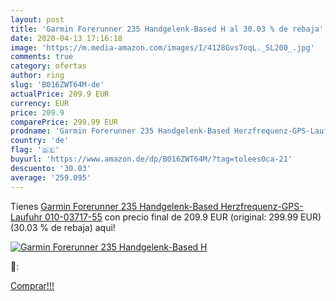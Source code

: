 ```yaml
---
layout: post
title: 'Garmin Forerunner 235 Handgelenk-Based H al 30.03 % de rebaja'
date: 2020-04-13 17:16:18
image: 'https://m.media-amazon.com/images/I/4128Gvs7oqL._SL200_.jpg'
comments: true
category: ofertas
author: ring
slug: 'B016ZWT64M-de'
actualPrice: 209.9 EUR
currency: EUR
price: 209.9
comparePrice: 299.99 EUR
prodname: 'Garmin Forerunner 235 Handgelenk-Based Herzfrequenz-GPS-Laufuhr  010-03717-55'
country: 'de'
flag: '🇩🇪'
buyurl: 'https://www.amazon.de/dp/B016ZWT64M/?tag=tolees0ca-21'
descuento: '30.03'
average: '259.095'
---
```


Tienes [Garmin Forerunner 235 Handgelenk-Based Herzfrequenz-GPS-Laufuhr  010-03717-55](https://www.amazon.de/dp/B016ZWT64M/?tag=tolees0ca-21) con precio final de  209.9 EUR (original: 299.99 EUR) (30.03 %  de rebaja) aqui!

[![Garmin Forerunner 235 Handgelenk-Based H](https://m.media-amazon.com/images/I/4128Gvs7oqL._SL200_.jpg)](https://www.amazon.de/dp/B016ZWT64M/?tag=tolees0ca-21)

🔎:


[Comprar!!!](https://www.amazon.de/dp/B016ZWT64M/?tag=tolees0ca-21)
